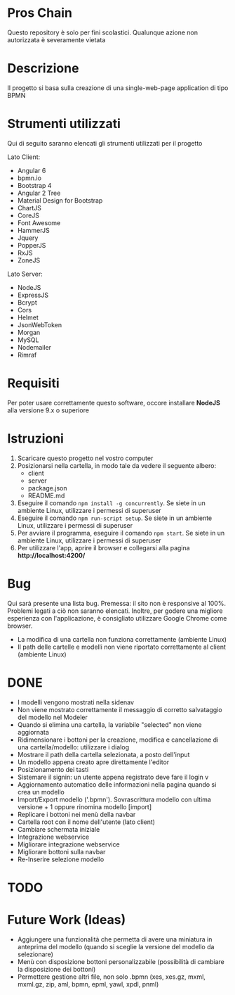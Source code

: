 # Pros Chain #

Questo repository è solo per fini scolastici. Qualunque azione non autorizzata è severamente vietata

# Descrizione #

Il progetto si basa sulla creazione di una single-web-page application di tipo BPMN

# Strumenti utilizzati #

Qui di seguito saranno elencati gli strumenti utilizzati per il progetto

Lato Client:

* Angular 6
* bpmn.io
* Bootstrap 4
* Angular 2 Tree
* Material Design for Bootstrap
* ChartJS
* CoreJS
* Font Awesome
* HammerJS
* Jquery
* PopperJS
* RxJS
* ZoneJS

Lato Server:

* NodeJS
* ExpressJS
* Bcrypt
* Cors
* Helmet
* JsonWebToken
* Morgan
* MySQL
* Nodemailer
* Rimraf

# Requisiti #

Per poter usare correttamente questo software, occore installare **NodeJS** alla versione 9.x o superiore

# Istruzioni #

1. Scaricare questo progetto nel vostro computer
2. Posizionarsi nella cartella, in modo tale da vedere il seguente albero:
    * client
    * server
    * package.json
    * README.md
3. Eseguire il comando `npm install -g concurrently`. Se siete in un ambiente Linux, utilizzare i permessi di superuser
4. Eseguire il comando `npm run-script setup`. Se siete in un ambiente Linux, utilizzare i permessi di superuser
5. Per avviare il programma, eseguire il comando `npm start`. Se siete in un ambiente Linux, utilizzare i permessi di superuser
6. Per utilizzare l'app, aprire il browser e collegarsi alla pagina **http://localhost:4200/**

# Bug #

Qui sarà presente una lista bug. Premessa: il sito non è responsive al 100%. Problemi legati a ciò non saranno elencati. Inoltre, per godere una migliore esperienza con l'applicazione, è consigliato utilizzare Google Chrome come browser.

* La modifica di una cartella non funziona correttamente (ambiente Linux)
* Il path delle cartelle e modelli non viene riportato correttamente al client (ambiente Linux)

# DONE #

* I modelli vengono mostrati nella sidenav
* Non viene mostrato correttamente il messaggio di corretto salvataggio del modello nel Modeler
* Quando si elimina una cartella, la variabile "selected" non viene aggiornata
* Ridimensionare i bottoni per la creazione, modifica e cancellazione di una cartella/modello: utilizzare i dialog
* Mostrare il path della cartella selezionata, a posto dell'input
* Un modello appena creato apre direttamente l'editor
* Posizionamento dei tasti
* Sistemare il signin: un utente appena registrato deve fare il login v
* Aggiornamento automatico delle informazioni nella pagina quando si crea un modello
* Import/Export modello ('.bpmn'). Sovrascrittura modello con ultima versione + 1 oppure rinomina modello [import]
* Replicare i bottoni nei menù della navbar
* Cartella root con il nome dell'utente (lato client)
* Cambiare schermata iniziale
* Integrazione webservice
* Migliorare integrazione webservice
* Migliorare bottoni sulla navbar
* Re-Inserire selezione modello

# TODO #



# Future Work (Ideas) #

* Aggiungere una funzionalità che permetta di avere una miniatura in anteprima del modello (quando si sceglie la versione del modello da selezionare)
* Menù con disposizione bottoni personalizzabile (possibilità di cambiare la disposizione dei bottoni)
* Permettere gestione altri file, non solo .bpmn (xes, xes.gz, mxml, mxml.gz, zip, aml, bpmn, epml, yawl, xpdl, pnml)